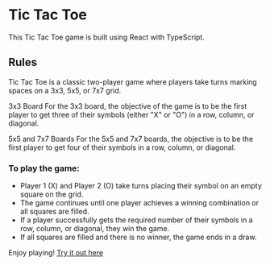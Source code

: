 # Tic Tac Toe

This Tic Tac Toe game is built using React with TypeScript.

## Rules

Tic Tac Toe is a classic two-player game where players take turns marking spaces on a 3x3, 5x5, or 7x7 grid.

3x3 Board
For the 3x3 board, the objective of the game is to be the first player to get three of their symbols (either "X" or "O") in a row, column, or diagonal.

5x5 and 7x7 Boards
For the 5x5 and 7x7 boards, the objective is to be the first player to get four of their symbols in a row, column, or diagonal.

### To play the game:

- Player 1 (X) and Player 2 (O) take turns placing their symbol on an empty square on the grid.
- The game continues until one player achieves a winning combination or all squares are filled.
- If a player successfully gets the required number of their symbols in a row, column, or diagonal, they win the game.
- If all squares are filled and there is no winner, the game ends in a draw.

Enjoy playing!
[Try it out here](https://tictactoe3-5-7.netlify.app/)
